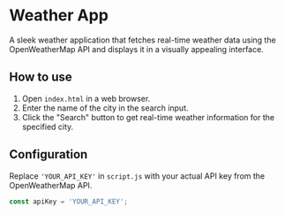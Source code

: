 # Weather App

A sleek weather application that fetches real-time weather data using the OpenWeatherMap API and displays it in a visually appealing interface.

## How to use

1. Open `index.html` in a web browser.
2. Enter the name of the city in the search input.
3. Click the "Search" button to get real-time weather information for the specified city.

## Configuration

Replace `'YOUR_API_KEY'` in `script.js` with your actual API key from the OpenWeatherMap API.

```javascript
const apiKey = 'YOUR_API_KEY';

